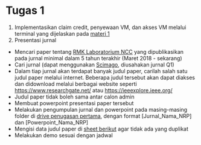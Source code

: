 # Tugas 1
1. Implementasikan claim credit, penyewaan VM, dan akses VM melalui terminal yang dijelaskan pada [materi 1](https://github.com/ncclaboratory18/Oprec_Admin_NCC_2023_Pertemuan_1/blob/main/Materi1.md)
2. Presentasi jurnal
- Mencari paper tentang [RMK Laboratorium NCC](https://www.its.ac.id/informatika/id/fasilitas/laboratorium/laboratorium-komputasi-berbasis-jaringan/) yang dipublikasikan pada jurnal minimal dalam 5 tahun terakhir (Maret 2018 - sekarang)
- Cari jurnal (dapat menggunakan [Scimago](https://www.scimagojr.com/journalrank.php), diusahakan jurnal Q1)
- Dalam tiap jurnal akan terdapat banyak judul paper, carilah salah satu judul paper melalui internet. Beberapa judul tersebut akan dapat diakses dan didownload melalui berbagai website seperti https://www.researchgate.net/ atau https://ieeexplore.ieee.org/
- Judul paper tidak boleh sama antar calon admin
- Membuat powerpoint presentasi paper tersebut
- Melakukan pengumpulan jurnal dan powerpoint pada masing-masing folder di [drive penugasan pertama](https://drive.google.com/drive/folders/1BsDh9jqNKgX8rnildYT99UjZuryzhYg4?usp=sharing), dengan format [Jurnal_Nama_NRP] dan [Powerpoint_Nama_NRP]
- Mengisi data judul paper di [sheet berikut](https://docs.google.com/spreadsheets/d/1z_0EDjy5rVYi31YTmXSwCVfaOrxohodfpX13_buVVjo/edit?usp=sharing) agar tidak ada yang duplikat
- Melakukan demo sesuai dengan jadwal

